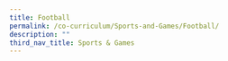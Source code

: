 ```yaml
---
title: Football
permalink: /co-curriculum/Sports-and-Games/Football/
description: ""
third_nav_title: Sports & Games
---
```

